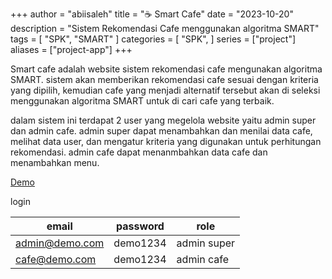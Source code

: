 +++
author = "abiisaleh"
title = "☕ Smart Cafe"
date = "2023-10-20"
description = "Sistem Rekomendasi Cafe menggunakan algoritma SMART"
tags = [
    "SPK", "SMART"
]
categories = [
    "SPK",
]
series = ["project"]
aliases = ["project-app"]
+++

Smart cafe adalah website sistem rekomendasi cafe mengunakan algoritma SMART. sistem akan memberikan rekomendasi cafe sesuai dengan kriteria yang dipilih, kemudian cafe yang menjadi alternatif tersebut akan di seleksi menggunakan algoritma SMART untuk di cari cafe yang terbaik.

dalam sistem ini terdapat 2 user yang megelola website yaitu admin super dan admin cafe. admin super dapat menambahkan dan menilai data cafe, melihat data user, dan mengatur kriteria yang digunakan untuk perhitungan rekomendasi. admin cafe dapat menanmbahkan data cafe dan menambahkan menu.

[Demo](https://smartcafe.abiisaleh.xyz)

login

| email          | password | role        |
| -------------- | -------- | ----------- |
| admin@demo.com | demo1234 | admin super |
| cafe@demo.com  | demo1234 | admin cafe  |

